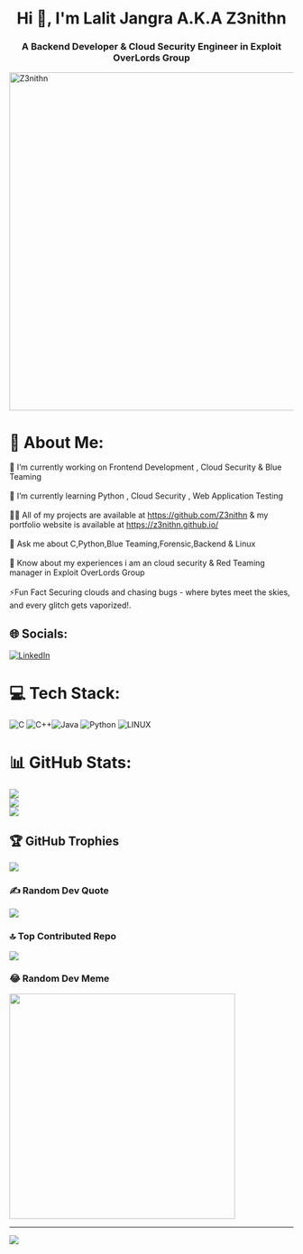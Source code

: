 <h1 align="center">Hi 👋, I'm Lalit Jangra A.K.A Z3nithn</h1>
<h3 align="center">A Backend Developer & Cloud Security Engineer in Exploit OverLords Group </h3>
<img src="https://github.com/Xer0Weeds/Contributors/blob/main/Creators%20%26%20Projects/Z3nith.jpg" alt="Z3nithn" width="600" style="vertical-align: bottom;">

# 💫 About Me:
🔭 I’m currently working on Frontend Development , Cloud Security & Blue Teaming <br><br>🌱 I’m currently learning Python , Cloud Security , Web Application Testing <br><br>👨‍💻 All of my projects are available at https://github.com/Z3nithn & my portfolio website is available at https://z3nithn.github.io/ <br><br>💬 Ask me about C,Python,Blue Teaming,Forensic,Backend & Linux<br><br>📄 Know about my experiences i am an cloud security & Red Teaming manager in Exploit OverLords Group <br><br>⚡Fun Fact Securing clouds and chasing bugs - where bytes meet the skies, and every glitch gets vaporized!.




## 🌐 Socials:
[![LinkedIn](https://img.shields.io/badge/LinkedIn-%230077B5.svg?logo=linkedin&logoColor=white)](https://www.linkedin.com/in/lalit-jangra-000a04249/)

# 💻 Tech Stack:
![C](https://img.shields.io/badge/c-%2300599C.svg?style=for-the-badge&logo=c&logoColor=white) ![C++](https://img.shields.io/badge/c++-%2300599C.svg?style=for-the-badge&logo=c%2B%2B&logoColor=white)![Java](https://img.shields.io/badge/java-%23ED8B00.svg?style=for-the-badge&logo=java&logoColor=white) ![Python](https://img.shields.io/badge/python-3670A0?style=for-the-badge&logo=python&logoColor=ffdd54) ![LINUX](https://img.shields.io/badge/Linux-FCC624?style=for-the-badge&logo=linux&logoColor=black)
# 📊 GitHub Stats:
![](https://github-readme-stats.vercel.app/api?username=Z3nithn&theme=dracula&hide_border=false&include_all_commits=true&count_private=true)<br/>
![](https://github-readme-streak-stats.herokuapp.com/?user=Z3nithn&theme=dracula&hide_border=false)<br/>
![](https://github-readme-stats.vercel.app/api/top-langs/?username=Z3nithn&theme=dracula&hide_border=false&include_all_commits=true&count_private=true&layout=compact)

## 🏆 GitHub Trophies
![](https://github-profile-trophy.vercel.app/?username=Z3nithn&theme=gruvbox&no-frame=false&no-bg=false&margin-w=4)

### ✍️ Random Dev Quote
![](https://quotes-github-readme.vercel.app/api?type=horizontal&theme=gruvbox)

### 🔝 Top Contributed Repo
![](https://github-contributor-stats.vercel.app/api?username=Z3nithn&limit=5&theme=dracula&combine_all_yearly_contributions=true)

### 😂 Random Dev Meme
<img src='https://randommeme-five.vercel.app/' style="height: 400px;"/>

---
[![](https://visitcount.itsvg.in/api?id=Z3nithn&icon=7&color=6)](https://visitcount.itsvg.in)

 
